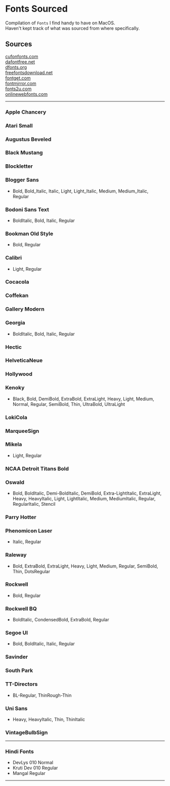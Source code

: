 # Fonts Sourced
Compilation of `Fonts` I find handy to have on MacOS.  
Haven't kept track of what was sourced from where specifically.

## Sources
[cufonfonts.com](cufonfonts.com)  
[dafontfree.net](dafontfree.net)  
[dfonts.org](dfonts.org)   
[freefontsdownload.net](freefontsdownload.net)   
[fontget.com](fontget.com)   
[fontmirror.com](fontmirror.com)  
[fonts2u.com](fonts2u.com)  
[onlinewebfonts.com](onlinewebfonts.com)  



---

### Apple Chancery
### Atari Small
### Augustus Beveled  
### Black Mustang   
### Blockletter  
### Blogger Sans
- Bold, Bold_Italic, Italic, Light, Light_Italic, Medium, Medium_Italic, Regular   

### Bodoni Sans Text 
- BoldItalic, Bold, Italic, Regular   

### Bookman Old Style
- Bold, Regular   

### Calibri
 - Light, Regular

### Cocacola   
### Coffekan   

### Gallery Modern   
### Georgia
- BoldItalic, Bold, Italic, Regular   

### Hectic
### HelveticaNeue
### Hollywood

### Kenoky   
 - Black, Bold, DemiBold, ExtraBold, ExtraLight, Heavy, Light, Medium, Normal, Regular, SemiBold, Thin, UltraBold, UltraLight

### LokiCola
### MarqueeSign
### Mikela
 - Light, Regular

### NCAA Detroit Titans Bold

### Oswald
 - Bold, BoldItalic, Demi-BoldItalic, DemiBold, Extra-LightItalic, ExtraLight, Heavy, HeavyItalic, Light, LightItalic, Medium, MediumItalic, Regular, RegularItalic, Stencil

### Parry Hotter

### Phenomicon Laser
 - Italic, Regular

### Raleway
 - Bold, ExtraBold, ExtraLight, Heavy, Light, Medium, Regular, SemiBold, Thin, DotsRegular  

### Rockwell 	
 - Bold, Regular

### Rockwell BQ
 - BoldItalic, CondensedBold, ExtraBold, Regular

### Segoe UI
 - Bold, BoldItalic, Italic, Regular

### Savinder

### South Park   

### TT-Directors
- BL-Regular, ThinRough-Thin

### Uni Sans
 - Heavy, HeavyItalic, Thin, ThinItalic

### VintageBulbSign


---

### Hindi Fonts   
- DevLys 010 Normal
- Kruti Dev 010 Regular
- Mangal Regular

---

